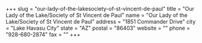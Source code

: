 +++
slug = "our-lady-of-the-lakesociety-of-st-vincent-de-paul"
title = "Our Lady of the Lake/Society of St Vincent de Paul"
name = "Our Lady of the Lake/Society of St Vincent de Paul"
address = "1851 Commander Drive"
city = "Lake Havasu City"
state = "AZ"
postal = "86403"
website = ""
phone = "928-680-2874"
fax = ""
+++
